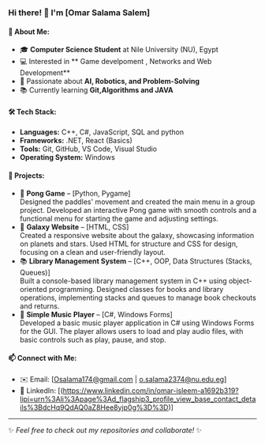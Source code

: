 ### Hi there! 👋 I'm [Omar Salama Salem]  

#### 🚀 About Me:
- 🎓 **Computer Science Student** at Nile University (NU), Egypt
- 💻 Interested in ** Game develpoment , Networks and Web Development**
- 🤖 Passionate about **AI, Robotics, and Problem-Solving**
- 📚 Currently learning **Git,Algorithms and JAVA**

#### 🛠 Tech Stack:
- **Languages:** C++, C#, JavaScript, SQL and python
- **Frameworks:** .NET, React (Basics)
- **Tools:** Git, GitHub, VS Code, Visual Studio
- **Operating System:** Windows  

#### 🔭 Projects:
- 🏓 **Pong Game** – [Python, Pygame]  
  Designed the paddles' movement and created the main menu in a group project. Developed an interactive Pong game with smooth controls and a functional menu for starting the game and adjusting settings.
- 🌌 **Galaxy Website** – [HTML, CSS]  
  Created a responsive website about the galaxy, showcasing information on planets and stars. Used HTML for structure and CSS for design, focusing on a clean and user-friendly layout.
- 📚 **Library Management System** – [C++, OOP, Data Structures (Stacks, Queues)]  
  Built a console-based library management system in C++ using object-oriented programming. Designed classes for books and library operations, implementing stacks and queues to manage book checkouts and returns.
- 🎵 **Simple Music Player** – [C#, Windows Forms]  
  Developed a basic music player application in C# using Windows Forms for the GUI. The player allows users to load and play audio files, with basic controls such as play, pause, and stop.

#### 📫 Connect with Me:
- ✉️ Email: [Osalama174@gmail.com | o.salama2374@nu.edu.eg]
- 💼 LinkedIn: [(https://www.linkedin.com/in/omar-isleem-a1692b319?lipi=urn%3Ali%3Apage%3Ad_flagship3_profile_view_base_contact_details%3BdcHq9QdAQ0aZ8Hee8yjp0g%3D%3D)]




---
✨ *Feel free to check out my repositories and collaborate!* ✨

